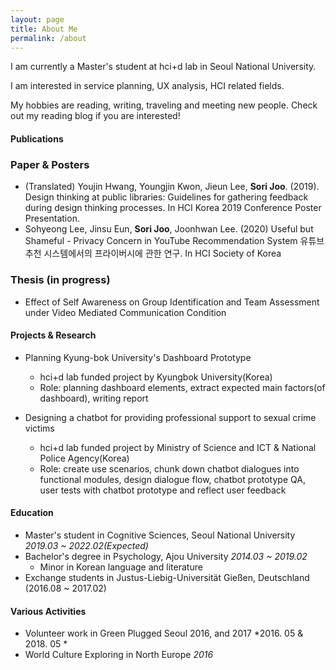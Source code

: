 ```yaml
---
layout: page
title: About Me
permalink: /about
---
```


I am currently a Master's student at hci+d lab in Seoul National University. 


I am interested in service planning, UX analysis, HCI related fields. 


My hobbies are reading, writing, traveling and meeting new people. Check out my reading blog if you are interested!



#### Publications

### Paper & Posters

- (Translated) Youjin Hwang, Youngjin Kwon, Jieun Lee, **Sori Joo**. (2019). Design thinking at public libraries: Guidelines for gathering feedback during design thinking processes. In HCI Korea 2019 Conference Poster Presentation.
- Sohyeong Lee, Jinsu Eun, **Sori Joo**, Joonhwan Lee. (2020) Useful but Shameful - Privacy Concern in YouTube Recommendation System 유튜브 추천 시스템에서의 프라이버시에 관한 연구. In HCI Society of Korea


### Thesis (in progress)

- Effect of Self Awareness on Group Identification and Team Assessment under Video Mediated Communication Condition



#### Projects & Research

- Planning Kyung-bok University's Dashboard Prototype
  - hci+d lab funded project by Kyungbok University(Korea)
  - Role: planning dashboard elements, extract expected main factors(of dashboard), writing report


- Designing a chatbot for providing professional support to sexual crime victims
  - hci+d lab funded project by Ministry of Science and ICT & National Police Agency(Korea)
  - Role: create use scenarios, chunk down chatbot dialogues into functional modules, design dialogue flow, chatbot prototype QA, user tests with chatbot prototype and reflect user feedback


#### Education

- Master's student in Cognitive Sciences, Seoul National University *2019.03 ~ 2022.02(Expected)*
- Bachelor's degree in Psychology, Ajou University *2014.03 ~ 2019.02*
    - Minor in Korean language and literature
- Exchange students in Justus-Liebig-Universität Gießen, Deutschland (2016.08 ~ 2017.02)

#### Various Activities

- Volunteer work in Green Plugged Seoul 2016, and 2017 *2016. 05 & 2018. 05 *
- World Culture Exploring in North Europe *2016*

